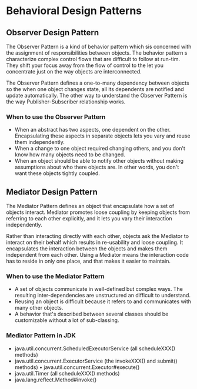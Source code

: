 # Behavioral Design Patterns

##  Observer Design Pattern
The Observer Pattern is a kind of behavior pattern which sis concerned with the assignment of 
responsibilities between objects. The behavior pattern s characterize complex control flows that 
are difficult to follow at run-tim. They shift your focus away from the flow of control to the let 
you concentrate just on the way objects are interconnected.

The Observer Pattern defines a one-to-many dependency between objects so the when one object changes
state, all its dependents are notified and update automatically.
The other way to understand the Observer Pattern is the way Publisher-Subscriber relationship works.

### When to use the Observer Pattern
* When an abstract has two aspects, one dependent on the other. Encapsulating these aspects in separate
    objects lets you vary and reuse them independently.
* When a change to one object required changing others, and you don't know how many objects need to be changed.
* When an object should be able to notify other objects without making assumptions about who there objects
    are. In other words, you don't want these objects tightly coupled.
    
## Mediator Design Pattern
The Mediator Pattern defines an object that encapsulate how a set of objects interact. 
Mediator promotes loose coupling by keeping objects from referring to each other explicitly, 
and it lets you vary their interaction independently.

Rather than interacting directly with each other, objects ask the Mediator to interact on their behalf
 which results in re-usability and loose coupling. It encapsulates the interaction between the 
 objects and makes them independent from each other. Using a Mediator means the interaction code has 
 to reside in only one place, and that makes it easier to maintain.
 
### When to use the Mediator Pattern
* A set of objects communicate in well-defined but complex ways. The resulting inter-dependencies are
    unstructured an difficult to understand.
* Reusing an object is difficult because it refers to and communicates with many other objects.
* A behavior that's described between several classes should be customizable without a lot of sub-classing.

### Mediator Pattern in JDK
* java.util.concurrent.ScheduledExecutorService (all scheduleXXX() methods) 
* java.util.concurrent.ExecutorService (the invokeXXX() and submit() methods) • java.util.concurrent.Executor#execute()
* java.util.Timer (all scheduleXXX() methods)
* java.lang.reflect.Method#invoke()
